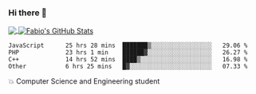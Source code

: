 ### Hi there 👋
<a href="https://github.com/fabiovincenzi/fabiovincenzi">
  <img align="center" src="https://github-readme-stats.vercel.app/api/top-langs/?username=fabiovincenzi&title_color=ffffff&text_color=c9cacc&icon_color=2bbc8a&bg_color=1d1f21&langs_count=3" />
</a>
<a href="https://github.com/fabiovincenzi/fabiovincenzi">
  <img align="center" src="https://github-readme-stats.vercel.app/api?username=fabiovincenzi&show_icons=true&line_height=27&count_private=true&title_color=ffffff&text_color=c9cacc&icon_color=2bbc8a&bg_color=1d1f21" alt="Fabio's GitHub Stats" />
</a>
<!--START_SECTION:waka-->

```text
JavaScript      25 hrs 28 mins  ███████▒░░░░░░░░░░░░░░░░░   29.06 %
PHP             23 hrs 1 min    ██████▓░░░░░░░░░░░░░░░░░░   26.27 %
C++             14 hrs 52 mins  ████▒░░░░░░░░░░░░░░░░░░░░   16.98 %
Other           6 hrs 25 mins   █▓░░░░░░░░░░░░░░░░░░░░░░░   07.33 %
```

<!--END_SECTION:waka-->

:boom: Computer Science and Engineering student
